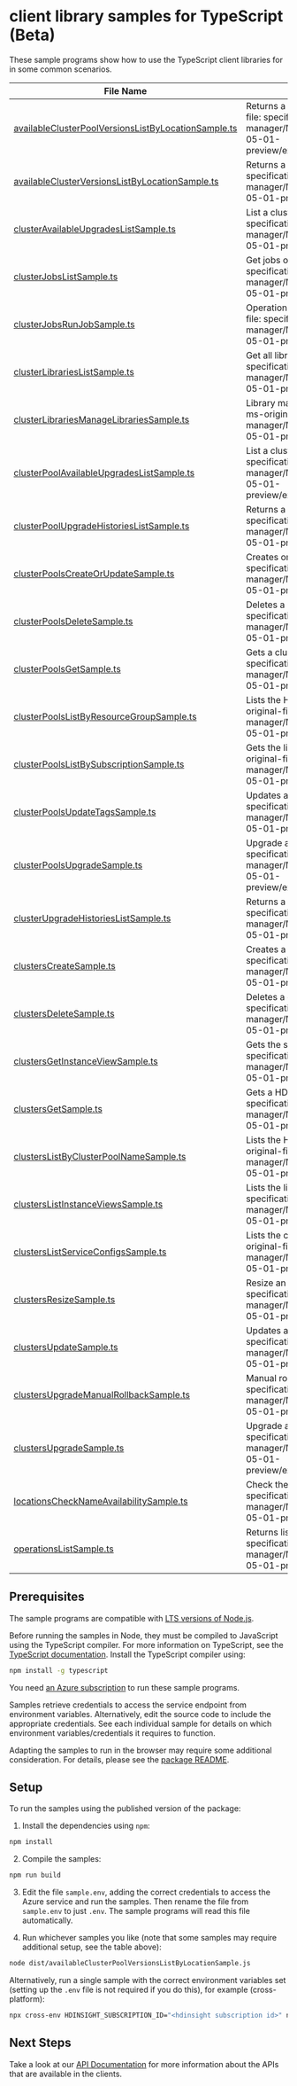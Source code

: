 # client library samples for TypeScript (Beta)

These sample programs show how to use the TypeScript client libraries for in some common scenarios.

| **File Name**                                                                                           | **Description**                                                                                                                                                                                                                  |
| ------------------------------------------------------------------------------------------------------- | -------------------------------------------------------------------------------------------------------------------------------------------------------------------------------------------------------------------------------- |
| [availableClusterPoolVersionsListByLocationSample.ts][availableclusterpoolversionslistbylocationsample] | Returns a list of available cluster pool versions. x-ms-original-file: specification/hdinsight/resource-manager/Microsoft.HDInsight/HDInsightOnAks/preview/2024-05-01-preview/examples/ListAvailableClusterPoolVersions.json     |
| [availableClusterVersionsListByLocationSample.ts][availableclusterversionslistbylocationsample]         | Returns a list of available cluster versions. x-ms-original-file: specification/hdinsight/resource-manager/Microsoft.HDInsight/HDInsightOnAks/preview/2024-05-01-preview/examples/ListAvailableClusterVersions.json              |
| [clusterAvailableUpgradesListSample.ts][clusteravailableupgradeslistsample]                             | List a cluster available upgrade. x-ms-original-file: specification/hdinsight/resource-manager/Microsoft.HDInsight/HDInsightOnAks/preview/2024-05-01-preview/examples/ListClusterAvailableUpgrades.json                          |
| [clusterJobsListSample.ts][clusterjobslistsample]                                                       | Get jobs of HDInsight on AKS cluster. x-ms-original-file: specification/hdinsight/resource-manager/Microsoft.HDInsight/HDInsightOnAks/preview/2024-05-01-preview/examples/ListClusterJobs.json                                   |
| [clusterJobsRunJobSample.ts][clusterjobsrunjobsample]                                                   | Operations on jobs of HDInsight on AKS cluster. x-ms-original-file: specification/hdinsight/resource-manager/Microsoft.HDInsight/HDInsightOnAks/preview/2024-05-01-preview/examples/RunClusterJob.json                           |
| [clusterLibrariesListSample.ts][clusterlibrarieslistsample]                                             | Get all libraries of HDInsight on AKS cluster. x-ms-original-file: specification/hdinsight/resource-manager/Microsoft.HDInsight/HDInsightOnAks/preview/2024-05-01-preview/examples/ListPredefinedClusterLibraries.json           |
| [clusterLibrariesManageLibrariesSample.ts][clusterlibrariesmanagelibrariessample]                       | Library management operations on HDInsight on AKS cluster. x-ms-original-file: specification/hdinsight/resource-manager/Microsoft.HDInsight/HDInsightOnAks/preview/2024-05-01-preview/examples/InstallNewClusterLibraries.json   |
| [clusterPoolAvailableUpgradesListSample.ts][clusterpoolavailableupgradeslistsample]                     | List a cluster pool available upgrade. x-ms-original-file: specification/hdinsight/resource-manager/Microsoft.HDInsight/HDInsightOnAks/preview/2024-05-01-preview/examples/ListClusterPoolAvailableUpgrades.json                 |
| [clusterPoolUpgradeHistoriesListSample.ts][clusterpoolupgradehistorieslistsample]                       | Returns a list of upgrade history. x-ms-original-file: specification/hdinsight/resource-manager/Microsoft.HDInsight/HDInsightOnAks/preview/2024-05-01-preview/examples/ListClusterPoolUpgradeHistory.json                        |
| [clusterPoolsCreateOrUpdateSample.ts][clusterpoolscreateorupdatesample]                                 | Creates or updates a cluster pool. x-ms-original-file: specification/hdinsight/resource-manager/Microsoft.HDInsight/HDInsightOnAks/preview/2024-05-01-preview/examples/CreateClusterPool.json                                    |
| [clusterPoolsDeleteSample.ts][clusterpoolsdeletesample]                                                 | Deletes a Cluster Pool. x-ms-original-file: specification/hdinsight/resource-manager/Microsoft.HDInsight/HDInsightOnAks/preview/2024-05-01-preview/examples/DeleteClusterPool.json                                               |
| [clusterPoolsGetSample.ts][clusterpoolsgetsample]                                                       | Gets a cluster pool. x-ms-original-file: specification/hdinsight/resource-manager/Microsoft.HDInsight/HDInsightOnAks/preview/2024-05-01-preview/examples/GetClusterPool.json                                                     |
| [clusterPoolsListByResourceGroupSample.ts][clusterpoolslistbyresourcegroupsample]                       | Lists the HDInsight cluster pools under a resource group. x-ms-original-file: specification/hdinsight/resource-manager/Microsoft.HDInsight/HDInsightOnAks/preview/2024-05-01-preview/examples/ListClusterPools.json              |
| [clusterPoolsListBySubscriptionSample.ts][clusterpoolslistbysubscriptionsample]                         | Gets the list of Cluster Pools within a Subscription. x-ms-original-file: specification/hdinsight/resource-manager/Microsoft.HDInsight/HDInsightOnAks/preview/2024-05-01-preview/examples/ListClusterPoolsSubscription.json      |
| [clusterPoolsUpdateTagsSample.ts][clusterpoolsupdatetagssample]                                         | Updates an existing Cluster Pool Tags. x-ms-original-file: specification/hdinsight/resource-manager/Microsoft.HDInsight/HDInsightOnAks/preview/2024-05-01-preview/examples/PatchClusterPool.json                                 |
| [clusterPoolsUpgradeSample.ts][clusterpoolsupgradesample]                                               | Upgrade a cluster pool. x-ms-original-file: specification/hdinsight/resource-manager/Microsoft.HDInsight/HDInsightOnAks/preview/2024-05-01-preview/examples/UpgradeAKSPatchVersionForClusterPool.json                            |
| [clusterUpgradeHistoriesListSample.ts][clusterupgradehistorieslistsample]                               | Returns a list of upgrade history. x-ms-original-file: specification/hdinsight/resource-manager/Microsoft.HDInsight/HDInsightOnAks/preview/2024-05-01-preview/examples/ListClusterUpgradeHistory.json                            |
| [clustersCreateSample.ts][clusterscreatesample]                                                         | Creates a cluster. x-ms-original-file: specification/hdinsight/resource-manager/Microsoft.HDInsight/HDInsightOnAks/preview/2024-05-01-preview/examples/CreateAutoscaleCluster.json                                               |
| [clustersDeleteSample.ts][clustersdeletesample]                                                         | Deletes a cluster. x-ms-original-file: specification/hdinsight/resource-manager/Microsoft.HDInsight/HDInsightOnAks/preview/2024-05-01-preview/examples/DeleteCluster.json                                                        |
| [clustersGetInstanceViewSample.ts][clustersgetinstanceviewsample]                                       | Gets the status of a cluster instance. x-ms-original-file: specification/hdinsight/resource-manager/Microsoft.HDInsight/HDInsightOnAks/preview/2024-05-01-preview/examples/GetClusterInstanceView.json                           |
| [clustersGetSample.ts][clustersgetsample]                                                               | Gets a HDInsight cluster. x-ms-original-file: specification/hdinsight/resource-manager/Microsoft.HDInsight/HDInsightOnAks/preview/2024-05-01-preview/examples/GetCluster.json                                                    |
| [clustersListByClusterPoolNameSample.ts][clusterslistbyclusterpoolnamesample]                           | Lists the HDInsight cluster pools under a resource group. x-ms-original-file: specification/hdinsight/resource-manager/Microsoft.HDInsight/HDInsightOnAks/preview/2024-05-01-preview/examples/ListClustersByClusterPoolName.json |
| [clustersListInstanceViewsSample.ts][clusterslistinstanceviewssample]                                   | Lists the lists of instance views x-ms-original-file: specification/hdinsight/resource-manager/Microsoft.HDInsight/HDInsightOnAks/preview/2024-05-01-preview/examples/ListClusterInstanceViews.json                              |
| [clustersListServiceConfigsSample.ts][clusterslistserviceconfigssample]                                 | Lists the config dump of all services running in cluster. x-ms-original-file: specification/hdinsight/resource-manager/Microsoft.HDInsight/HDInsightOnAks/preview/2024-05-01-preview/examples/ListClusterServiceConfigs.json     |
| [clustersResizeSample.ts][clustersresizesample]                                                         | Resize an existing Cluster. x-ms-original-file: specification/hdinsight/resource-manager/Microsoft.HDInsight/HDInsightOnAks/preview/2024-05-01-preview/examples/ResizeCluster.json                                               |
| [clustersUpdateSample.ts][clustersupdatesample]                                                         | Updates an existing Cluster. x-ms-original-file: specification/hdinsight/resource-manager/Microsoft.HDInsight/HDInsightOnAks/preview/2024-05-01-preview/examples/PatchCluster.json                                               |
| [clustersUpgradeManualRollbackSample.ts][clustersupgrademanualrollbacksample]                           | Manual rollback upgrade for a cluster. x-ms-original-file: specification/hdinsight/resource-manager/Microsoft.HDInsight/HDInsightOnAks/preview/2024-05-01-preview/examples/ClusterUpgradeRollback.json                           |
| [clustersUpgradeSample.ts][clustersupgradesample]                                                       | Upgrade a cluster. x-ms-original-file: specification/hdinsight/resource-manager/Microsoft.HDInsight/HDInsightOnAks/preview/2024-05-01-preview/examples/UpgradeAKSPatchVersionForCluster.json                                     |
| [locationsCheckNameAvailabilitySample.ts][locationschecknameavailabilitysample]                         | Check the availability of the resource name. x-ms-original-file: specification/hdinsight/resource-manager/Microsoft.HDInsight/HDInsightOnAks/preview/2024-05-01-preview/examples/LocationsNameAvailability.json                  |
| [operationsListSample.ts][operationslistsample]                                                         | Returns list of operations. x-ms-original-file: specification/hdinsight/resource-manager/Microsoft.HDInsight/HDInsightOnAks/preview/2024-05-01-preview/examples/GetOperations.json                                               |

## Prerequisites

The sample programs are compatible with [LTS versions of Node.js](https://github.com/nodejs/release#release-schedule).

Before running the samples in Node, they must be compiled to JavaScript using the TypeScript compiler. For more information on TypeScript, see the [TypeScript documentation][typescript]. Install the TypeScript compiler using:

```bash
npm install -g typescript
```

You need [an Azure subscription][freesub] to run these sample programs.

Samples retrieve credentials to access the service endpoint from environment variables. Alternatively, edit the source code to include the appropriate credentials. See each individual sample for details on which environment variables/credentials it requires to function.

Adapting the samples to run in the browser may require some additional consideration. For details, please see the [package README][package].

## Setup

To run the samples using the published version of the package:

1. Install the dependencies using `npm`:

```bash
npm install
```

2. Compile the samples:

```bash
npm run build
```

3. Edit the file `sample.env`, adding the correct credentials to access the Azure service and run the samples. Then rename the file from `sample.env` to just `.env`. The sample programs will read this file automatically.

4. Run whichever samples you like (note that some samples may require additional setup, see the table above):

```bash
node dist/availableClusterPoolVersionsListByLocationSample.js
```

Alternatively, run a single sample with the correct environment variables set (setting up the `.env` file is not required if you do this), for example (cross-platform):

```bash
npx cross-env HDINSIGHT_SUBSCRIPTION_ID="<hdinsight subscription id>" node dist/availableClusterPoolVersionsListByLocationSample.js
```

## Next Steps

Take a look at our [API Documentation][apiref] for more information about the APIs that are available in the clients.

[availableclusterpoolversionslistbylocationsample]: https://github.com/Azure/azure-sdk-for-js/blob/main/sdk/hdinsight/arm-hdinsightcontainers/samples/v1-beta/typescript/src/availableClusterPoolVersionsListByLocationSample.ts
[availableclusterversionslistbylocationsample]: https://github.com/Azure/azure-sdk-for-js/blob/main/sdk/hdinsight/arm-hdinsightcontainers/samples/v1-beta/typescript/src/availableClusterVersionsListByLocationSample.ts
[clusteravailableupgradeslistsample]: https://github.com/Azure/azure-sdk-for-js/blob/main/sdk/hdinsight/arm-hdinsightcontainers/samples/v1-beta/typescript/src/clusterAvailableUpgradesListSample.ts
[clusterjobslistsample]: https://github.com/Azure/azure-sdk-for-js/blob/main/sdk/hdinsight/arm-hdinsightcontainers/samples/v1-beta/typescript/src/clusterJobsListSample.ts
[clusterjobsrunjobsample]: https://github.com/Azure/azure-sdk-for-js/blob/main/sdk/hdinsight/arm-hdinsightcontainers/samples/v1-beta/typescript/src/clusterJobsRunJobSample.ts
[clusterlibrarieslistsample]: https://github.com/Azure/azure-sdk-for-js/blob/main/sdk/hdinsight/arm-hdinsightcontainers/samples/v1-beta/typescript/src/clusterLibrariesListSample.ts
[clusterlibrariesmanagelibrariessample]: https://github.com/Azure/azure-sdk-for-js/blob/main/sdk/hdinsight/arm-hdinsightcontainers/samples/v1-beta/typescript/src/clusterLibrariesManageLibrariesSample.ts
[clusterpoolavailableupgradeslistsample]: https://github.com/Azure/azure-sdk-for-js/blob/main/sdk/hdinsight/arm-hdinsightcontainers/samples/v1-beta/typescript/src/clusterPoolAvailableUpgradesListSample.ts
[clusterpoolupgradehistorieslistsample]: https://github.com/Azure/azure-sdk-for-js/blob/main/sdk/hdinsight/arm-hdinsightcontainers/samples/v1-beta/typescript/src/clusterPoolUpgradeHistoriesListSample.ts
[clusterpoolscreateorupdatesample]: https://github.com/Azure/azure-sdk-for-js/blob/main/sdk/hdinsight/arm-hdinsightcontainers/samples/v1-beta/typescript/src/clusterPoolsCreateOrUpdateSample.ts
[clusterpoolsdeletesample]: https://github.com/Azure/azure-sdk-for-js/blob/main/sdk/hdinsight/arm-hdinsightcontainers/samples/v1-beta/typescript/src/clusterPoolsDeleteSample.ts
[clusterpoolsgetsample]: https://github.com/Azure/azure-sdk-for-js/blob/main/sdk/hdinsight/arm-hdinsightcontainers/samples/v1-beta/typescript/src/clusterPoolsGetSample.ts
[clusterpoolslistbyresourcegroupsample]: https://github.com/Azure/azure-sdk-for-js/blob/main/sdk/hdinsight/arm-hdinsightcontainers/samples/v1-beta/typescript/src/clusterPoolsListByResourceGroupSample.ts
[clusterpoolslistbysubscriptionsample]: https://github.com/Azure/azure-sdk-for-js/blob/main/sdk/hdinsight/arm-hdinsightcontainers/samples/v1-beta/typescript/src/clusterPoolsListBySubscriptionSample.ts
[clusterpoolsupdatetagssample]: https://github.com/Azure/azure-sdk-for-js/blob/main/sdk/hdinsight/arm-hdinsightcontainers/samples/v1-beta/typescript/src/clusterPoolsUpdateTagsSample.ts
[clusterpoolsupgradesample]: https://github.com/Azure/azure-sdk-for-js/blob/main/sdk/hdinsight/arm-hdinsightcontainers/samples/v1-beta/typescript/src/clusterPoolsUpgradeSample.ts
[clusterupgradehistorieslistsample]: https://github.com/Azure/azure-sdk-for-js/blob/main/sdk/hdinsight/arm-hdinsightcontainers/samples/v1-beta/typescript/src/clusterUpgradeHistoriesListSample.ts
[clusterscreatesample]: https://github.com/Azure/azure-sdk-for-js/blob/main/sdk/hdinsight/arm-hdinsightcontainers/samples/v1-beta/typescript/src/clustersCreateSample.ts
[clustersdeletesample]: https://github.com/Azure/azure-sdk-for-js/blob/main/sdk/hdinsight/arm-hdinsightcontainers/samples/v1-beta/typescript/src/clustersDeleteSample.ts
[clustersgetinstanceviewsample]: https://github.com/Azure/azure-sdk-for-js/blob/main/sdk/hdinsight/arm-hdinsightcontainers/samples/v1-beta/typescript/src/clustersGetInstanceViewSample.ts
[clustersgetsample]: https://github.com/Azure/azure-sdk-for-js/blob/main/sdk/hdinsight/arm-hdinsightcontainers/samples/v1-beta/typescript/src/clustersGetSample.ts
[clusterslistbyclusterpoolnamesample]: https://github.com/Azure/azure-sdk-for-js/blob/main/sdk/hdinsight/arm-hdinsightcontainers/samples/v1-beta/typescript/src/clustersListByClusterPoolNameSample.ts
[clusterslistinstanceviewssample]: https://github.com/Azure/azure-sdk-for-js/blob/main/sdk/hdinsight/arm-hdinsightcontainers/samples/v1-beta/typescript/src/clustersListInstanceViewsSample.ts
[clusterslistserviceconfigssample]: https://github.com/Azure/azure-sdk-for-js/blob/main/sdk/hdinsight/arm-hdinsightcontainers/samples/v1-beta/typescript/src/clustersListServiceConfigsSample.ts
[clustersresizesample]: https://github.com/Azure/azure-sdk-for-js/blob/main/sdk/hdinsight/arm-hdinsightcontainers/samples/v1-beta/typescript/src/clustersResizeSample.ts
[clustersupdatesample]: https://github.com/Azure/azure-sdk-for-js/blob/main/sdk/hdinsight/arm-hdinsightcontainers/samples/v1-beta/typescript/src/clustersUpdateSample.ts
[clustersupgrademanualrollbacksample]: https://github.com/Azure/azure-sdk-for-js/blob/main/sdk/hdinsight/arm-hdinsightcontainers/samples/v1-beta/typescript/src/clustersUpgradeManualRollbackSample.ts
[clustersupgradesample]: https://github.com/Azure/azure-sdk-for-js/blob/main/sdk/hdinsight/arm-hdinsightcontainers/samples/v1-beta/typescript/src/clustersUpgradeSample.ts
[locationschecknameavailabilitysample]: https://github.com/Azure/azure-sdk-for-js/blob/main/sdk/hdinsight/arm-hdinsightcontainers/samples/v1-beta/typescript/src/locationsCheckNameAvailabilitySample.ts
[operationslistsample]: https://github.com/Azure/azure-sdk-for-js/blob/main/sdk/hdinsight/arm-hdinsightcontainers/samples/v1-beta/typescript/src/operationsListSample.ts
[apiref]: https://docs.microsoft.com/javascript/api/@azure/arm-hdinsightcontainers?view=azure-node-preview
[freesub]: https://azure.microsoft.com/free/
[package]: https://github.com/Azure/azure-sdk-for-js/tree/main/sdk/hdinsight/arm-hdinsightcontainers/README.md
[typescript]: https://www.typescriptlang.org/docs/home.html
